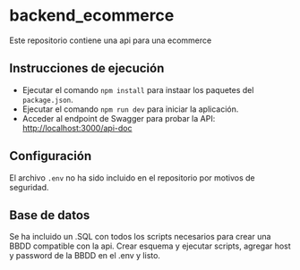 # backend_ecommerce

Este repositorio contiene una api para una ecommerce

## Instrucciones de ejecución
- Ejecutar el comando `npm install` para instaar los paquetes del `package.json`.
- Ejecutar el comando `npm run dev` para iniciar la aplicación.
- Acceder al endpoint de Swagger para probar la API: [http://localhost:3000/api-doc](http://localhost:8000/api-doc)

## Configuración
El archivo `.env` no ha sido incluido en el repositorio por motivos de seguridad.

## Base de datos
Se ha incluido un .SQL con todos los scripts necesarios para crear una BBDD compatible con la api. Crear esquema y ejecutar scripts, agregar host y password de la BBDD en el .env y listo.
